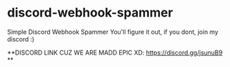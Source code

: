 # discord-webhook-spammer
Simple Discord Webhook Spammer
You'll figure it out, if you dont, join my discord :)

**DISCORD LINK CUZ WE ARE MADD EPIC XD: https://discord.gg/jsunuB9 **
